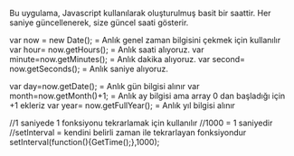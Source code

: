 Bu uygulama, Javascript kullanılarak oluşturulmuş basit bir saattir. Her saniye güncellenerek, size güncel saati gösterir.

var now = new Date(); = Anlık genel zaman bilgisini çekmek için kullanılır
var hour= now.getHours(); = Anlık saati alıyoruz.
var minute=now.getMinutes(); = Anlık dakika alıyoruz.
var second= now.getSeconds(); = Anlık saniye alıyoruz.

var day=now.getDate(); = Anlık gün bilgisi alınır
var month=now.getMonth()+1; = Anlık ay bilgisi ama array 0 dan başladığı için +1 ekleriz
var year= now.getFullYear(); = Anlık yıl bilgisi alınır

//1 saniyede 1 fonksiyonu tekrarlamak için kullanılır
//1000 = 1 saniyedir
//setInterval = kendini belirli zaman ile tekrarlayan fonksiyondur
setInterval(function(){GetTime();},1000);
